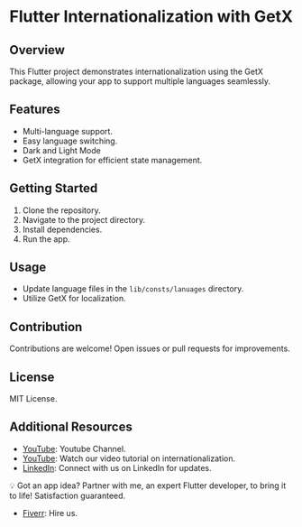 # Flutter Internationalization with GetX

## Overview
This Flutter project demonstrates internationalization using the GetX package, 
allowing your app to support multiple languages seamlessly.


## Features
- Multi-language support.
- Easy language switching.
- Dark and Light Mode
- GetX integration for efficient state management.

## Getting Started
1. Clone the repository.
2. Navigate to the project directory.
3. Install dependencies.
4. Run the app.

## Usage
- Update language files in the `lib/consts/lanuages` directory.
- Utilize GetX for localization.

## Contribution
Contributions are welcome! Open issues or pull requests for improvements.

## License
MIT License.

## Additional Resources
- [YouTube](https://youtube.com/@HamadAhmadDev): Youtube Channel.
- [YouTube](https://youtu.be/E--yo5MWdFM?si=xQSpiq2zIXCAQItQ): Watch our video tutorial on internationalization.
- [LinkedIn](https://www.linkedin.com/in/hamad-ahmad-b9a273269): Connect with us on LinkedIn for updates.

💡 Got an app idea? Partner with me, an expert Flutter developer,
   to bring it to life! Satisfaction guaranteed.
- [Fiverr](https://www.fiverr.com/s/N9Y49Q): Hire us.
